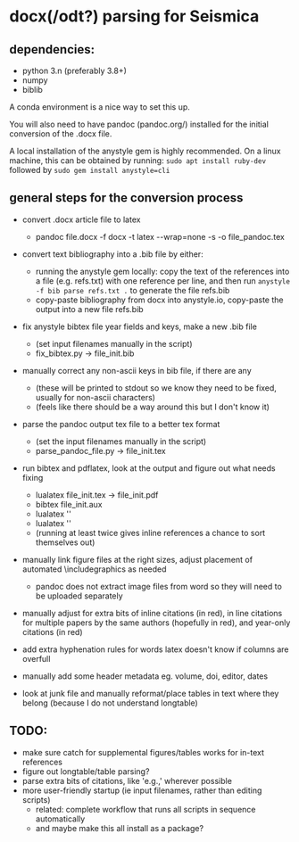 # docx(/odt?) parsing for Seismica

## dependencies:
- python 3.n (preferably 3.8+)
- numpy
- biblib

A conda environment is a nice way to set this up.

You will also need to have pandoc (pandoc.org/) installed for the initial conversion of the .docx file.

A local installation of the anystyle gem is highly recommended. On a linux machine, this can be obtained by running: `sudo apt install ruby-dev` followed by `sudo gem install anystyle=cli`


## general steps for the conversion process
- convert .docx article file to latex
    - pandoc file.docx -f docx -t latex --wrap=none -s -o file_pandoc.tex

- convert text bibliography into a .bib file by either:
    - running the anystyle gem locally: copy the text of the references into a file (e.g. refs.txt) with one reference per line, and then run `anystyle -f bib parse refs.txt .` to generate the file refs.bib
    - copy-paste bibliography from docx into anystyle.io, copy-paste the output into a new file refs.bib

- fix anystyle bibtex file year fields and keys, make a new .bib file
    - (set input filenames manually in the script)
    - fix_bibtex.py -> file_init.bib

- manually correct any non-ascii keys in bib file, if there are any
    - (these will be printed to stdout so we know they need to be fixed, usually for non-ascii characters)
    - (feels like there should be a way around this but I don't know it)

- parse the pandoc output tex file to a better tex format
    - (set the input filenames manually in the script)
    - parse_pandoc_file.py -> file_init.tex

- run bibtex and pdflatex, look at the output and figure out what needs fixing
    - lualatex file_init.tex -> file_init.pdf
    - bibtex file_init.aux
    - lualatex ''
    - lualatex ''
    - (running at least twice gives inline references a chance to sort themselves out)

- manually link figure files at the right sizes, adjust placement of automated \includegraphics as needed
    - pandoc does not extract image files from word so they will need to be uploaded separately
- manually adjust for extra bits of inline citations (in red), in line citations for multiple papers by the same authors (hopefully in red), and year-only citations (in red)
- add extra hyphenation rules for words latex doesn't know if columns are overfull
- manually add some header metadata eg. volume, doi, editor, dates
- look at junk file and manually reformat/place tables in text where they belong (because I do not understand longtable)


## TODO: 
- make sure catch for supplemental figures/tables works for in-text references
- figure out longtable/table parsing?
- parse extra bits of citations, like 'e.g.,' wherever possible
- more user-friendly startup (ie input filenames, rather than editing scripts)
    - related: complete workflow that runs all scripts in sequence automatically
    - and maybe make this all install as a package?

